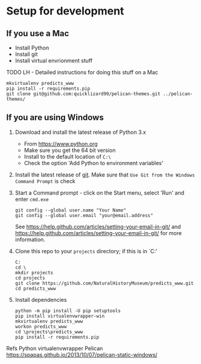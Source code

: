 # Setup for development

## If you use a Mac

* Install Python
* Install git
* Install virtual envrionment stuff

TODO LH - Detailed instructions for doing this stuff on a Mac

```
mkvirtualenv predicts_www
pip install -r requirements.pip
git clone git@github.com:quicklizard99/pelican-themes.git ../pelican-themes/
```

## If you are using Windows

1. Download and install the latest release of Python 3.x

    * From https://www.python.org
    * Make sure you get the 64 bit version
    * Install to the default location of `C:\`
    * Check the option 'Add Python to environment variables'

2. Install the latest release of [git](https://git-scm.com/).
Make sure that `Use Git from the Windows Command Prompt` is check

3. Start a Command prompt - click on the Start menu, select 'Run' and enter
`cmd.exe`

    ```
    git config --global user.name "Your Name"
    git config --global user.email "your@email.address"
    ```

    See https://help.github.com/articles/setting-your-email-in-git/ and
    https://help.github.com/articles/setting-your-email-in-git/ for more
    information.

4. Clone this repo to your `projects` directory; if this is in `C:\'

    ```
    C:
    cd \
    mkdir projects
    cd projects
    git clone https://github.com/NaturalHistoryMuseum/predicts_www.git
    cd predicts_www
    ```

5. Install dependencies

    ```
    python -m pip install -U pip setuptools
    pip install virtualenvwrapper-win
    mkvirtualenv predicts_www
    workon predicts_www
    cd \projects\predicts_www
    pip install -r requirements.pip
    ```


Refs
Python
virtualenvwrapper
Pelican
https://spapas.github.io/2013/10/07/pelican-static-windows/
